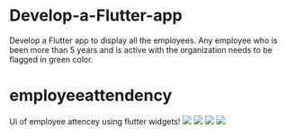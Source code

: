 # Develop-a-Flutter-app
Develop a Flutter app to display all the employees. Any employee who is been more than 5 years and is active with the organization needs to be flagged in green color.

# employeeattendency
Ui of employee attencey using flutter widgets!
<img src="images\login.png">
<img src="images\today.png">
<img src="images\monthlyatt.png">
<img src="images\emp_profile.png">
